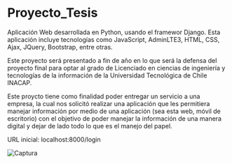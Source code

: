 # Proyecto_Tesis

Aplicación Web desarrollada en Python, usando el framewor Django.
Esta aplicación incluye tecnologías como JavaScript, AdminLTE3, HTML, CSS, Ajax, JQuery, Bootstrap, entre otras.

Este proyecto será presentado a fin de año en lo que será la defensa del proyecto final para optar al grado de Licenciado en ciencias de ingeniería y tecnologías de la información
de la Universidad Tecnológica de Chile INACAP.

Este proycto tiene como finalidad poder entregar un servicio a una empresa, la cual nos solicitó realizar una aplicación que les permitiera manejar información por medio de una
aplicación (sea esta web, móvil de escritorio) con el objetivo de poder manejar la información de una manera digital y dejar de lado todo lo que es el manejo del papel.

URL inicial: localhost:8000/login



![Captura](https://user-images.githubusercontent.com/21320786/127536030-bacff6ad-62a0-40bb-9853-036c07fad9a4.PNG)
